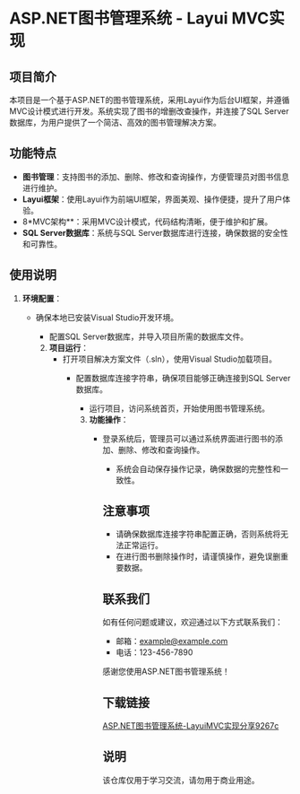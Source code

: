 # ASP.NET图书管理系统 - Layui MVC实现

## 项目简介

本项目是一个基于ASP.NET的图书管理系统，采用Layui作为后台UI框架，并遵循MVC设计模式进行开发。系统实现了图书的增删改查操作，并连接了SQL Server数据库，为用户提供了一个简洁、高效的图书管理解决方案。

## 功能特点

- **图书管理**：支持图书的添加、删除、修改和查询操作，方便管理员对图书信息进行维护。
- **Layui框架**：使用Layui作为前端UI框架，界面美观、操作便捷，提升了用户体验。
- 8*MVC架构**：采用MVC设计模式，代码结构清晰，便于维护和扩展。
- **SQL Server数据库**：系统与SQL Server数据库进行连接，确保数据的安全性和可靠性。

## 使用说明

1. **环境配置**：
   - 确保本地已安装Visual Studio开发环境。
      - 配置SQL Server数据库，并导入项目所需的数据库文件。

      2. **项目运行**：
         - 打开项目解决方案文件（.sln），使用Visual Studio加载项目。
            - 配置数据库连接字符串，确保项目能够正确连接到SQL Server数据库。
               - 运行项目，访问系统首页，开始使用图书管理系统。

               3. **功能操作**：
                  - 登录系统后，管理员可以通过系统界面进行图书的添加、删除、修改和查询操作。
                     - 系统会自动保存操作记录，确保数据的完整性和一致性。

                     ## 注意事项

                     - 请确保数据库连接字符串配置正确，否则系统将无法正常运行。
                     - 在进行图书删除操作时，请谨慎操作，避免误删重要数据。

                     ## 联系我们

                     如有任何问题或建议，欢迎通过以下方式联系我们：
                     - 邮箱：example@example.com
                     - 电话：123-456-7890

                     感谢您使用ASP.NET图书管理系统！

                     ## 下载链接
                     [ASP.NET图书管理系统-LayuiMVC实现分享9267c](https://pan.quark.cn/s/0d8d20a116c3)

                     ## 说明

                     该仓库仅用于学习交流，请勿用于商业用途。
